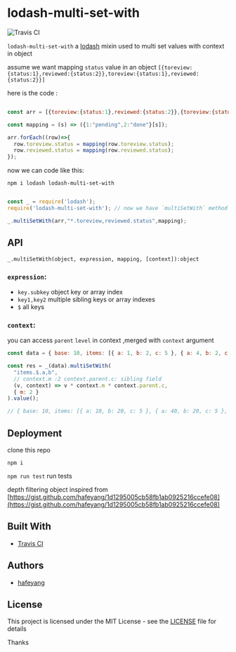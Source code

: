 # lodash-multi-set-with

![Travis CI](https://api.travis-ci.org/hafeyang/lodash-multi-set-with.svg?branch=master)

`lodash-multi-set-with` a [lodash](https://github.com/lodash/lodash) mixin used to multi set values with context in object

assume we want mapping `status` value in an object `[{toreview:{status:1},reviewed:{status:2}},toreview:{status:1},reviewed:{status:2}}]`

here is the code :

```js

const arr = [{toreview:{status:1},reviewed:{status:2}},{toreview:{status:1},reviewed:{status:2}}];

const mapping = (s) => ({1:"pending",2:"done"}[s]);

arr.forEach((row)=>{
  row.toreview.status = mapping(row.toreview.status);
  row.reviewed.status = mapping(row.reviewed.status);
});

```
now we can code like this:

```
npm i lodash lodash-multi-set-with

```
```js

const _ = require('lodash');
require('lodash-multi-set-with'); // now we have `multiSetWith` method

_.multiSetWith(arr,"*.toreview,reviewed.status",mapping);

```

## API

`_.multiSetWith(object, expression, mapping, [context]):object`

### `expression`:

* `key.subkey` object key or array index
* `key1,key2` multiple sibling keys or array indexes
* `$` all keys

### `context`:

you can access `parent` `level` in context ,merged with `context` argument


```js
const data = { base: 10, items: [{ a: 1, b: 2, c: 5 }, { a: 4, b: 2, c: 5 }, { b: 2, c: 5 }] };

const res = _(data).multiSetWith(
  "items.$.a,b",
  // context.m :2 context.parent.c: sibling field
  (v, context) => v * context.m * context.parent.c,
  { m: 2 }
).value();

// { base: 10, items: [{ a: 10, b: 20, c: 5 }, { a: 40, b: 20, c: 5 }, { b: 20, c: 5 }] }


```


## Deployment

clone this repo

`npm i`

`npm run test` run tests

depth filtering object inspired from [https://gist.github.com/hafeyang/1d1295005cb58fb1ab0925216ccefe08](https://gist.github.com/hafeyang/1d1295005cb58fb1ab0925216ccefe08)

## Built With

* [Travis CI](https://travis-ci.org)

## Authors

* [hafeyang](https://github.com/hafeyang)


## License

This project is licensed under the MIT License - see the [LICENSE](LICENSE) file for details

Thanks